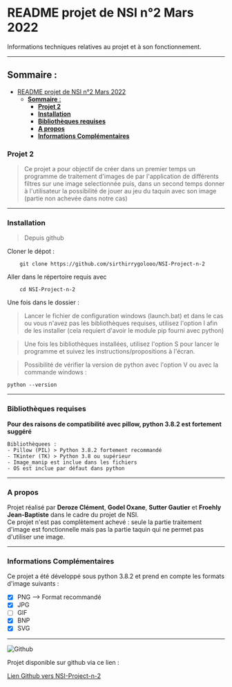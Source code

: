 <!-- -->

# README projet de NSI n°2 Mars 2022  

Informations techniques relatives au projet et à son
fonctionnement.

***

## __Sommaire__ :

- [README projet de NSI n°2 Mars 2022](#readme-projet-de-nsi-n2-mars-2022)
  - [__Sommaire__ :](#sommaire-)
    - [__Projet 2__](#projet-2)
    - [__Installation__](#installation)
    - [__Bibliothèques requises__](#bibliothèques-requises)
    - [__A propos__](#a-propos)
    - [__Informations Complémentaires__](#informations-complémentaires)



### __Projet 2__


> Ce projet a pour objectif de créer dans un premier temps
un programme de traitement d'images de par l'application de différents filtres sur une image selectionnée puis, dans un second temps donner à l'utilisateur la possibilité de jouer au jeu du taquin avec son image (partie non achevée dans notre cas)

***

### __Installation__ 
> Depuis github
<!--  -->
Cloner le dépot :

        git clone https://github.com/sirthirrygolooo/NSI-Project-n-2

Aller dans le répertoire requis avec 

        cd NSI-Project-n-2

Une fois dans le dossier :

>Lancer le fichier de configuration windows (launch.bat) et dans le cas ou vous n'avez pas les bibliothèques requises, utilisez l'option I afin de les installer (cela requiert d'avoir le module pip fourni avec python)  
<!--  -->
>Une fois les bibliothèques installées, utilisez l'option S pour lancer le programme et suivez les instructions/propositions à l'écran.
<!--  -->
> Possibilité de vérifier la version de python avec l'option V ou avec la commande windows : 
<!--  -->
    python --version


***

### __Bibliothèques requises__ 
__Pour des raisons de compatibilité avec pillow, python 3.8.2 est fortement suggéré__

    Bibliothèquees :
    - Pillow (PIL) > Python 3.8.2 fortement recommandé 
    - TKinter (TK) > Python 3.8 ou supérieur
    - Image_manip est inclue dans les fichiers
    - OS est inclue par défaut dans python

***

### __A propos__

Projet réalisé par __Deroze Clément__, __Godel Oxane__, __Sutter Gautier__ et __Froehly Jean-Baptiste__ dans le cadre du projet de NSI.  
Ce projet n'est pas complètement achevé : seule la partie traitement d'image est fonctionnelle mais pas la partie taquin qui ne permet pas d'utiliser une image.

***

### __Informations Complémentaires__ 

Ce projet a été développé sous python 3.8.2 et prend en compte les formats d'image suivants :

- [x] PNG --> Format recommandé
- [x] JPG
- [ ] GIF
- [x] BNP
- [x] SVG

***
![Github](https://logos-marques.com/wp-content/uploads/2021/03/GitHub-Logo.png "github logo")

Projet disponible sur github via ce lien :

[Lien Github vers NSI-Project-n-2](https://github.com/sirthirrygolooo/NSI-Project-n-2 "Lien github du projet")




